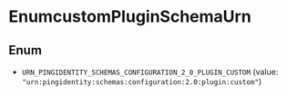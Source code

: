 

# EnumcustomPluginSchemaUrn

## Enum


* `URN_PINGIDENTITY_SCHEMAS_CONFIGURATION_2_0_PLUGIN_CUSTOM` (value: `"urn:pingidentity:schemas:configuration:2.0:plugin:custom"`)



